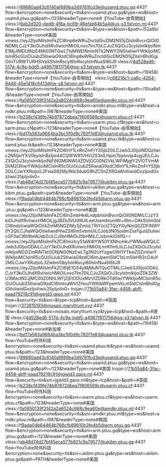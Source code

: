 vless://89680ad43c6140af889ba349781fcd3e@usamd.ptuu.gq:443?flow=&encryption=none&security=tls&sni=usamd.ptuu.gq&type=ws&host=usamd.ptuu.gq&path=/123&headerType=none#【YouTube-由零開始】 
vless://6ab2d320-ded8-4f8a-bc69-46efab64b5a4@us-s3.fatvpn.ml:443?flow=&encryption=none&security=tls&sni=&type=ws&host=&path=/52a6b/&headerType=none#美国 
vmess://eyJ2IjoiMiIsImFkZCI6Inp6eWRuZnctdi5icDM2NS5jZiIsInBvcnQiOiI0NDMiLCJzY3kiOiJhdXRvIiwicHMiOiLnvo7lm70iLCJuZXQiOiJ3cyIsImlkIjoiNmE1MjJiMDUtNzE4Mi00NTQwLThjMWEtNmIxNTk2NWY2NGIwIiwiYWlkIjoiMCIsInR5cGUiOiJub25lIiwiaG9zdCI6Inp6eWRuZnctdi5icDM2NS5jZiIsInBhdGgiOiIvTURWTURHSlVaSSIsInRscyI6InRscyIsInNuaSI6IiJ9
vless://4d528ed6-517d-4c9a-bdd5-a4967f811756@sg-s3.fatvpn.tk:443?flow=&encryption=none&security=tls&sni=&type=ws&host=&path=/19458/&headerType=none#【YouTube-由零開始】 
vless://c68216c1-ca6c-4264-9446-45e1418c6413@tw-s8.fatvpn.ml:443?flow=&encryption=none&security=tls&sni=&type=ws&host=&path=/10ca6a1/&headerType=none#【YouTube-由零開始】 
vless://fa0850139f3142a2a8024c668c9ea60e@amdkr.ptuu.ml:443?flow=&encryption=none&security=tls&sni=amdkr.ptuu.ml&type=ws&host=amdkr.ptuu.ml&path=/987&headerType=none#美国 
vless://b238cf439fe74b97872dbea7f806569c@usarm.ptuu.cf:443?flow=&encryption=none&security=tls&sni=usarm.ptuu.cf&type=ws&host=usarm.ptuu.cf&path=/123&headerType=none#【YouTube-由零開始】 
vless://bd17a583a9664ba3bc5f0d9c782f7e83@usamd.ptuu.tk:443?flow=&encryption=none&security=tls&sni=usamd.ptuu.tk&type=ws&host=usamd.ptuu.tk&path=/123&headerType=none#美国 
vmess://eyJ2IjoiMiIsImFkZCI6InY1LnRnZmFrYS5jb20iLCJwb3J0IjoiNDQzIiwic2N5IjoiYXV0byIsInBzIjoi44CQWW91VHViZS3nlLHpm7bplovlp4vjgJEiLCJuZXQiOiJ3cyIsImlkIjoiNjFjNGM0NWUtZDVjOC00N2VkLWFlMjgtY2VlOTVmMDliM2I3IiwiYWlkIjoiMCIsInR5cGUiOiJub25lIiwiaG9zdCI6InY1LnRnZmFrYS5jb20iLCJwYXRoIjoiL2FwaS92My9kb3dubG9hZC5nZXRGaWxlIiwidGxzIjoidGxzIiwic25pIjoiIn0= 
vless://ab48d74d27bf45eca577b821c9a79577@ukibm.ptuu.ga:443?flow=&encryption=none&security=tls&sni=ukibm.ptuu.ga&type=ws&host=ukibm.ptuu.ga&path=path&headerType=none#【YouTube-由零開始】 
vless://f9ada04b64464b768cfb89610b3fe4b5@arm.ptuu.gq:443?flow=&encryption=none&security=tls&sni=arm.ptuu.gq&type=ws&host=arm.ptuu.gq&path=/123&headerType=none#美国 
vmess://eyJ2IjoiMiIsImFkZCI6InZmbHk4LndpbiIsInBvcnQiOiI0NDMiLCJzY3kiOiJhdXRvIiwicHMiOiLjgJBZb3VUdWJlLeeUsembtumWi+Wni+OAkSIsIm5ldCI6IndzIiwiaWQiOiI4ZmM5NGZlMy1jZmIxLTRiYzctZTQzYi0yNmQ0ZDFlNWY0Y2QiLCJhaWQiOiIwIiwidHlwZSI6Im5vbmUiLCJob3N0IjoidmZseTgud2luIiwicGF0aCI6Ii9teWJsb2ciLCJ0bHMiOiJ0bHMiLCJzbmkiOiIifQ==
vmess://eyJ2IjoiMiIsImFkZCI6Imxtcy51aW4tYW50YXNhcmkuYWMuaWQiLCJwb3J0IjoiODAiLCJzY3kiOiJhdXRvIiwicHMiOiLmrKfmtLIiLCJuZXQiOiJ3cyIsImlkIjoiNDZiZmRiNTktODNjNi00NzEwLTg3N2UtYzgwOWI1YTkwZGZmIiwiYWlkIjoiMCIsInR5cGUiOiJub25lIiwiaG9zdCI6ImJpem5ldC1zLm5leHR2cG4uY2MiLCJwYXRoIjoiL3Zwbm5lbyIsInRscyI6IiIsInNuaSI6IiJ9 
vmess://eyJ2IjoiMiIsImFkZCI6IjE1OS4yMjMuNTQuOTMiLCJwb3J0IjoiODAiLCJzY3kiOiJhdXRvIiwicHMiOiLnvo7lm70iLCJuZXQiOiJ3cyIsImlkIjoiZDk3ZWU3MzctN2JjMC00ZGNhLWFjZjEtODUxMzVlZDRkOTdlIiwiYWlkIjoiMCIsInR5cGUiOiJub25lIiwiaG9zdCI6ImtoaWVtZHouYWthbWFpemVkLm5ldCIsInBhdGgiOiIvIiwidGxzIjoiIiwic25pIjoiIn0= 
trojan://71b55a84-3fac-4458-abff-eaad79219c91@jgwld3.gaox.ml:443?flow=&security=tls&sni=&type=tcp&host=&path=#英国
trojan://372815193@mosaic.marythunt.xyz:443?flow=&security=tls&sni=mosaic.marythunt.xyz&type=tcp&host=&path=#德国
vless://4d528ed6-517d-4c9a-bdd5-a4967f811756@sg-s3.fatvpn.tk:443?flow=&encryption=none&security=tls&sni=&type=ws&host=&path=/19458/&headerType=none#新加坡 
vless://bd17a583a9664ba3bc5f0d9c782f7e83@usamd.ptuu.tk:443?flow=YouTube阿伟科技&encryption=none&security=tls&sni=usamd.ptuu.tk&type=ws&host=usamd.ptuu.tk&path=/123&headerType=none#美国 
vless://89680ad43c6140af889ba349781fcd3e@usamd.ptuu.gq:443?flow=&encryption=none&security=tls&sni=usamd.ptuu.gq&type=ws&host=usamd.ptuu.gq&path=/123&headerType=none#美国 
trojan://71b55a84-3fac-4458-abff-eaad79219c91@jgwld3.gaox.ml:443?flow=&security=tls&sni=jgwld3.gaox.ml&type=tcp&host=&path=#英国
vless://b238cf439fe74b97872dbea7f806569c@usarm.ptuu.cf:443?flow=YouTube阿伟科技&encryption=none&security=tls&sni=usarm.ptuu.cf&type=ws&host=usarm.ptuu.cf&path=/123&headerType=none#美国 
vless://fa0850139f3142a2a8024c668c9ea60e@amdkr.ptuu.ml:443?flow=&encryption=none&security=tls&sni=amdkr.ptuu.ml&type=ws&host=amdkr.ptuu.ml&path=/987&headerType=none#韩国 
vless://f9ada04b64464b768cfb89610b3fe4b5@arm.ptuu.gq:443?flow=&encryption=none&security=tls&sni=arm.ptuu.gq&type=ws&host=arm.ptuu.gq&path=/123&headerType=none#美国 
vless://ab48d74d27bf45eca577b821c9a79577@ukibm.ptuu.ga:443?flow=YouTube阿伟科技&encryption=none&security=tls&sni=ukibm.ptuu.ga&type=ws&host=ukibm.ptuu.ga&path=PATH&headerType=none#美国 
